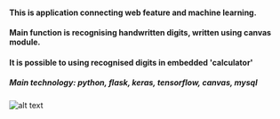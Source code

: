 #### This is application connecting web feature and machine learning. 
#### Main function is recognising handwritten digits, written using canvas module.
#### It is possible to using recognised digits in embedded 'calculator' 
##### Main technology: python, flask, keras, tensorflow, canvas, mysql
 
![alt text](https://i.ibb.co/JF2R6QY/Peek-2020-03-15-11-23.gif)
